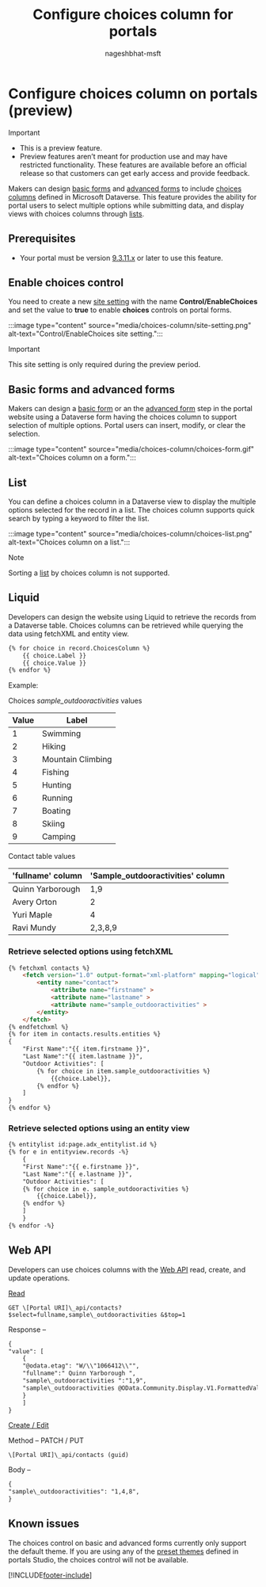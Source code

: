 ﻿---
title: Configure choices column for portals
description: Learn how to add and configure Dataverse choices column on portal lists, forms, and templates.
author: nageshbhat-msft
ms.service: powerapps
ms.topic: conceptual
ms.custom: 
ms.date: 12/09/2021
ms.subservice: portals
ms.author: nabha
ms.reviewer: ndoelman
contributors:
    - nageshbhat-msft
    - nickdoelman
---

# Configure choices column on portals (preview)

> [!Important]
> - This is a preview feature.
> - Preview features aren’t meant for production use and may have restricted functionality. These features are available before an official release so that customers can get early access and provide feedback.

Makers can design [basic forms](entity-forms.md) and [advanced forms](web-form-properties.md) to include [choices columns](../../data-platform/types-of-fields.md#choices) defined in Microsoft Dataverse. This feature provides the ability for portal users to select multiple options while submitting data, and display views with choices columns through [lists](entity-lists.md).

## Prerequisites

- Your portal must be version [9.3.11.x](../portalupdate9311x.md) or later to use this feature.

## Enable choices control

You need to create a new [site setting](configure-site-settings.md) with the name **Control/EnableChoices** and set the value to **true** to enable **choices** controls on portal forms.

:::image type="content" source="media/choices-column/site-setting.png" alt-text="Control/EnableChoices site setting.":::

> [!IMPORTANT]
> This site setting is only required during the preview period.

## Basic forms and advanced forms

Makers can design a [basic form](entity-forms.md) or an the [advanced form](web-form-properties.md) step in the portal website using a Dataverse form having the choices column to support selection of multiple options. Portal users can insert, modify, or clear the selection. 

:::image type="content" source="media/choices-column/choices-form.gif" alt-text="Choices column on a form.":::

## List

You can define a choices column in a Dataverse view to display the multiple options selected for the record in a list. The choices column supports quick search by typing a keyword to filter the list.

:::image type="content" source="media/choices-column/choices-list.png" alt-text="Choices column on a list.":::

> [!NOTE]
> Sorting a [list](entity-lists.md) by choices column is not supported.

## Liquid

Developers can design the website using Liquid to retrieve the records from a Dataverse table. Choices columns can be retrieved while querying the data using fetchXML and entity view.

```html
{% for choice in record.ChoicesColumn %}
    {{ choice.Label }}
    {{ choice.Value }}
{% endfor %} 
```
Example:

Choices *sample\_outdooractivities* values

| **Value** | **Label**         |
|-----------|-------------------|
| 1         | Swimming          |
| 2         | Hiking            |
| 3         | Mountain Climbing |
| 4         | Fishing           |
| 5         | Hunting           |
| 6         | Running           |
| 7         | Boating           |
| 8         | Skiing            |
| 9         | Camping           |

Contact table values

| **'fullname' column** | **'Sample\_outdooractivities' column** |
|-----------------------|----------------------------------------|
| Quinn Yarborough      | 1,9                                    |
| Avery Orton           | 2                                      |
| Yuri Maple            | 4                                      |
| Ravi Mundy            | 2,3,8,9                                |

### Retrieve selected options using fetchXML

```html
{% fetchxml contacts %}
    <fetch version="1.0" output-format="xml-platform" mapping="logical" distinct="false">
        <entity name="contact">
            <attribute name="firstname" >
            <attribute name="lastname" >
            <attribute name="sample_outdooractivities" >
        </entity>
    </fetch>
{% endfetchxml %}
{% for item in contacts.results.entities %}
{
    "First Name":"{{ item.firstname }}",
    "Last Name":"{{ item.lastname }}",
    "Outdoor Activities": [
        {% for choice in item.sample_outdooractivities %}
            {{choice.Label}},
        {% endfor %}
    ]
}
{% endfor %}
```
### Retrieve selected options using an entity view

```html
{% entitylist id:page.adx_entitylist.id %}
{% for e in entityview.records -%}
    {
    "First Name":"{{ e.firstname }}",
    "Last Name":"{{ e.lastname }}",
    "Outdoor Activities": [
    {% for choice in e. sample_outdooractivities %}
        {{choice.Label}},
    {% endfor %}
    ]
    }
{% endfor -%}
```

## Web API 

Developers can use choices columns with the [Web API](../web-api-overview.md) read, create, and update operations.

<u>Read</u>

`GET \[Portal URI]\_api/contacts?$select=fullname,sample\_outdooractivities &$top=1`

Response –

```html
{
"value": [
    {
    "@odata.etag": "W/\\"1066412\\"",
    "fullname":" Quinn Yarborough ",
    "sample\_outdooractivities ":"1,9",
    "sample\_outdooractivities @OData.Community.Display.V1.FormattedValue":"Swimming, Camping"
    }
    ]
}
```

<u>Create / Edit</u>

Method – PATCH / PUT

`\[Portal URI]\_api/contacts (guid)`

Body –

```html
{
"sample\_outdooractivities": "1,4,8",
}
```

## Known issues

The choices control on basic and advanced forms currently only support the default theme. If you are using any of the [preset themes](../theme-overview.md) defined in portals Studio, the choices control will not be available.

 
[!INCLUDE[footer-include](../../../includes/footer-banner.md)]